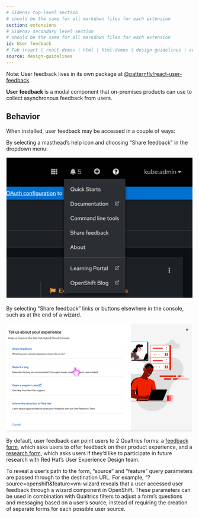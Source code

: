 ```yaml
---
# Sidenav top-level section
# should be the same for all markdown files for each extension
section: extensions
# Sidenav secondary level section
# should be the same for all markdown files for each extension
id: User feedback
# Tab (react | react-demos | html | html-demos | design-guidelines | accessibility)
source: design-guidelines
---
```


Note: User feedback lives in its own package at [@patternfly/react-user-feedback](https://github.com/patternfly/react-user-feedback).

**User feedback** is a modal component that on-premises products can use to collect asynchronous feedback from users. 

## Behavior

When installed, user feedback may be accessed in a couple of ways: 

By selecting a masthead’s help icon and choosing “Share feedback” in the dropdown menu:

![Image of expanded dropdown menu with link to sharing feedback](/packages/module/patternfly-docs/content/img/dropdown-selection.png)

By selecting “Share feedback” links or buttons elsewhere in the console, such as at the end of a wizard.

![Image of feedback options in a wizard](/packages/module/patternfly-docs/content/img/wizard-selection.png)

By default, user feedback can point users to 2 Qualtrics forms: a [feedback form](https://console.redhat.com/self-managed-feedback-form), which asks users to offer feedback on their product experience, and a [research form]( https://console.redhat.com/self-managed-research-form), which asks users if they’d like to participate in future research with Red Hat’s User Experience Design team.

To reveal a user’s path to the form, “source” and “feature” query parameters are passed through to the destination URL. For example, “?source=openshift&feature=vm-wizard reveals that a user accessed user feedback through a wizard component in OpenShift. These parameters can be used in combination with Qualtrics filters to adjust a form’s questions and messaging based on a user’s source, instead of requiring the creation of separate forms for each possible user source.